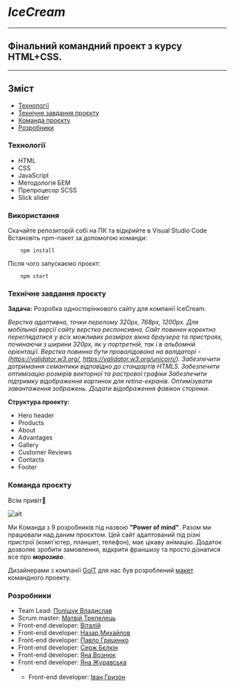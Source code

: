 # ***IceCream***
---
## Фінальний командний проект з курсу HTML+CSS.
---
## Зміст
- [Технології](#Технології)
- [Технічне завдання проєкту](#Технічне-завдання-проєкту)
- [Команда проєкту](#Команда-проєкту)
- [Розробники](#Розробники)

### Технології
- HTML
- CSS
- JavaScript
- Методологія БЕМ
- Препроцесор SCSS
- Slick slider

### Використання
Скачайте репозиторій собі на ПК та відкрийте в Visual Studio Code
Встановіть npm-пакет за допомогою команди:
~~~
    npm install
~~~
Після чого запускаємо проєкт:
~~~
    npm start
~~~

### Технічне завдання проєкту
**Задача:**
 Розробка односторінкового сайту для компанії IceCream.

*Верстка адаптивна, точки перелому 320px, 768px, 1200px. Для мобільної версії сайту верстка респонсивна. Сайт повинен коректно переглядатися у всіх можливих розмірах вікна браузера та пристроях, починаючи з ширини 320px, як у портретній, так і в альбомній орієнтації. Верстка повинна бути провалідована на валідаторі - (https://validator.w3.org/, https://validator.w3.org/unicorn/). Забезпечити дотримання семантики відповідно до стандартів HTML5. Забезпечити оптимізацію розмірів векторної та растрової графіки Забезпечити підтримку відображення картинок для retina-екранів. Оптимізувати завантаження зображень. Додати відображення фавікон сторінки.*

**Структура проекту:**
- Hero header
- Products
- About
- Advantages
- Gallery
- Customer Reviews
- Contacts
- Footer

### Команда проєкту
Всім привіт👋

![alt](https://cdn.discordapp.com/attachments/1005192631367762002/1006146548008226869/mind-search.jpg "Power of mind")

Ми Команда з 9 розробників під назвою **"Power of mind"**. Разом ми працювали над даним проєктом. Цей сайт адаптований під різні пристрої (комп'ютер, планшет, телефон), має цікаву анімацію. Додаток дозволяє зробити замовлення, відкрити франшизу та просто дізнатися все про ***морозиво***.

Дизайнерами з компанії [GoIT](https://m.goit.global/ua/new/) для нас був розроблений [макет](https://www.figma.com/file/M4fl8V7wQuB76TLCduZ92r/IceCream-En-(Copy)?t=NQbh2KoYTrDvVB4W-6) командного проекту.

### Розробники
- Team Lead: [Поліщук Владислав](https://github.com/vladpolischchuk)
- Scrum master: [Матвій Трепелець](MatveiTrepelets)
- Front-end developer: [Віталій](https://github.com/Vitalii-Volianyk)
- Front-end developer: [Назар Михайлов](https://github.com/nazoferon01)
- Front-end developer: [Павло Гриценко](https://github.com/Gpavlik)
- Front-end developer: [Серж Бєлкін](https://github.com/serge-belkin)
- Front-end developer: [Яна Вознюк](https://github.com/Yana16)
- Front-end developer: [Яна Журавська](https://github.com/YanikZhuravskaya)
- - Front-end developer: [Іван Гризон](https://github.com/Grizon)
